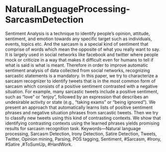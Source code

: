 # NaturalLanguageProcessing-SarcasmDetection
Sentiment Analysis is a technique to identify people’s opinion, attitude, sentiment, and emotion towards any specific target such as individuals, events, topics etc. And the sarcasm is a special kind of sentiment that comprise of words which mean the opposite of what you really want to say. It is largely used in social networks like facebook and twitter where people mock or criticize in a way that makes it difficult even for humans to tell if what is said is what is meant. Therefore in order to improve automatic sentiment analysis of data collected from social networks, recognizing sarcastic statements is a mandatory. In this paper, we try to characterize a sarcasm recognizer to identify tweets that is in the most common form of sarcasm which consists of a positive sentiment contrasted with a negative situation. For example, many sarcastic tweets include a positive sentiment, such as “love” or “enjoy”, followed by an expression that describes an undesirable activity or state (e.g., “taking exams” or “being ignored”). We present an approach that automatically learns lists of positive sentiment phrases and negative situation phrases from sarcastic tweets. Then we try to classify new tweets using this kind of contrasting contexts. We show that identifying contrasting contexts using the learned phrases yields promising results for sarcasm recognition task.
Keywords—Natural language processing, Sarcasm Detection, Irony Detection, Satire Detection, Tweets, Twitter, Opinion mining, Parsing, POS tagging, Sentiment, #Sarcasm, #Irony, #Satire ,#ToSumUp, #HardWork.

